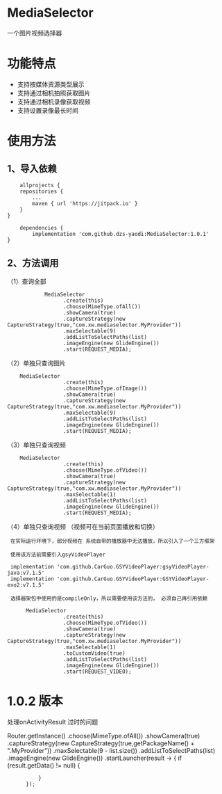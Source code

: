 # MediaSelector

一个图片视频选择器

# 功能特点

* 支持按媒体资源类型展示
* 支持通过相机拍照获取图片
* 支持通过相机录像获取视频
* 支持设置录像最长时间

# 使用方法

## 1、导入依赖

       
        allprojects {
		repositories {
			...
			maven { url 'https://jitpack.io' }
		}
	}
       
        dependencies {
	        implementation 'com.github.dzs-yaodi:MediaSelector:1.0.1'
	}
       
        
## 2、方法调用
 
 （1）查询全部
  
                MediaSelector
                      .create(this)
                      .choose(MimeType.ofAll())
                      .showCamera(true)
                      .captureStrategy(new CaptureStrategy(true,"com.xw.mediaselector.MyProvider"))
                      .maxSelectable(9)
                      .addListToSelectPaths(list)
                      .imageEngine(new GlideEngine())
                      .start(REQUEST_MEDIA);
		      
（2）单独只查询图片

		MediaSelector
                      .create(this)
                      .choose(MimeType.ofImage())
                      .showCamera(true)
                      .captureStrategy(new CaptureStrategy(true,"com.xw.mediaselector.MyProvider"))
                      .maxSelectable(9)
                      .addListToSelectPaths(list)
                      .imageEngine(new GlideEngine())
                      .start(REQUEST_MEDIA);
		      
（3）单独只查询视频

		MediaSelector
                      .create(this)
                      .choose(MimeType.ofVideo())
                      .showCamera(true)
                      .captureStrategy(new CaptureStrategy(true,"com.xw.mediaselector.MyProvider"))
                      .maxSelectable(1)
                      .addListToSelectPaths(list)
                      .imageEngine(new GlideEngine())
                      .start(REQUEST_MEDIA);
	
（4）单独只查询视频 （视频可在当前页面播放和切换）
     
     在实际运行环境下，部分视频在 系统自带的播放器中无法播放，所以引入了一个三方框架
     
     使用该方法前需要引入gsyVideoPlayer
     
     implementation 'com.github.CarGuo.GSYVideoPlayer:gsyVideoPlayer-java:v7.1.5'
     implementation 'com.github.CarGuo.GSYVideoPlayer:GSYVideoPlayer-exo2:v7.1.5'
     
     选择器架包中使用的是compileOnly，所以需要使用该方法的， 必须自己再引用依赖
              
	      MediaSelector
                      .create(this)
                      .choose(MimeType.ofVideo())
                      .showCamera(true)
                      .captureStrategy(new CaptureStrategy(true,"com.xw.mediaselector.MyProvider"))
                      .maxSelectable(1)
                      .toCustomVideo(true)
                      .addListToSelectPaths(list)
                      .imageEngine(new GlideEngine())
                      .start(REQUEST_VIDEO);
                      
                      
   # 1.0.2 版本
   
   处理onActivityResult 过时的问题
   
   Router.getInstance()
          .choose(MimeType.ofAll())
          .showCamera(true)
          .captureStrategy(new CaptureStrategy(true,getPackageName() + ".MyProvider"))
          .maxSelectable(9 - list.size())
          .addListToSelectPaths(list)
          .imageEngine(new GlideEngine())
          .startLauncher(result -> {
              if (result.getData() != null) {
                
                                            
              }
          });
   
                      
                      
                      
